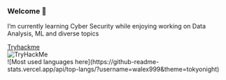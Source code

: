 ### Welcome 👋
<div>
  <p>I’m currently learning Cyber Security while enjoying working on Data Analysis, ML and diverse topics</p>
  <a href="https://tryhackme.com/p/walex999">Tryhackme</a>
</div>
<div>
  <img src="https://tryhackme-badges.s3.amazonaws.com/walex999.png" alt="TryHackMe">
</div>
![Most used languages here](https://github-readme-stats.vercel.app/api/top-langs/?username=walex999&theme=tokyonight)

<!--
**walex999/walex999** is a ✨ _special_ ✨ repository because its `README.md` (this file) appears on your GitHub profile.

Here are some ideas to get you started:

- 🔭 I’m currently working on ...
- 🌱 I’m currently learning ...
- 👯 I’m looking to collaborate on ...
- 🤔 I’m looking for help with ...
- 💬 Ask me about ...
- 📫 How to reach me: ...
- 😄 Pronouns: ...
- ⚡ Fun fact: ...
-->
